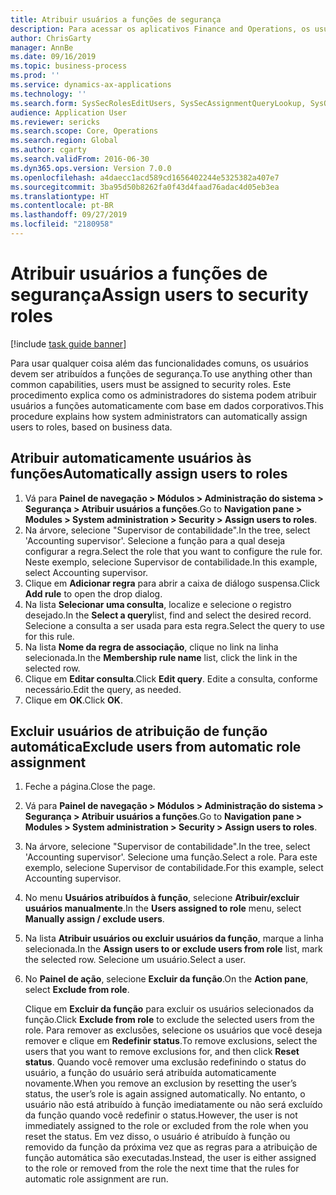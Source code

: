 ```yaml
---
title: Atribuir usuários a funções de segurança
description: Para acessar os aplicativos Finance and Operations, os usuários devem ser atribuídos a funções de segurança.
author: ChrisGarty
manager: AnnBe
ms.date: 09/16/2019
ms.topic: business-process
ms.prod: ''
ms.service: dynamics-ax-applications
ms.technology: ''
ms.search.form: SysSecRolesEditUsers, SysSecAssignmentQueryLookup, SysQueryForm, SysSecRoleExcludeUsers
audience: Application User
ms.reviewer: sericks
ms.search.scope: Core, Operations
ms.search.region: Global
ms.author: cgarty
ms.search.validFrom: 2016-06-30
ms.dyn365.ops.version: Version 7.0.0
ms.openlocfilehash: a4daecc1acd589cd1656402244e5325382a407e7
ms.sourcegitcommit: 3ba95d50b8262fa0f43d4faad76adac4d05eb3ea
ms.translationtype: HT
ms.contentlocale: pt-BR
ms.lasthandoff: 09/27/2019
ms.locfileid: "2180958"
---
```

# <a name="assign-users-to-security-roles"></a><span data-ttu-id="bec01-103">Atribuir usuários a funções de segurança</span><span class="sxs-lookup"><span data-stu-id="bec01-103">Assign users to security roles</span></span>

[!include [task guide banner](../../includes/task-guide-banner.md)]

<span data-ttu-id="bec01-104">Para usar qualquer coisa além das funcionalidades comuns, os usuários devem ser atribuídos a funções de segurança.</span><span class="sxs-lookup"><span data-stu-id="bec01-104">To use anything other than common capabilities, users must be assigned to security roles.</span></span> <span data-ttu-id="bec01-105">Este procedimento explica como os administradores do sistema podem atribuir usuários a funções automaticamente com base em dados corporativos.</span><span class="sxs-lookup"><span data-stu-id="bec01-105">This procedure explains how system administrators can automatically assign users to roles, based on business data.</span></span> 

## <a name="automatically-assign-users-to-roles"></a><span data-ttu-id="bec01-106">Atribuir automaticamente usuários às funções</span><span class="sxs-lookup"><span data-stu-id="bec01-106">Automatically assign users to roles</span></span>
1. <span data-ttu-id="bec01-107">Vá para **Painel de navegação > Módulos > Administração do sistema > Segurança > Atribuir usuários a funções**.</span><span class="sxs-lookup"><span data-stu-id="bec01-107">Go to **Navigation pane > Modules > System administration > Security > Assign users to roles**.</span></span>
2. <span data-ttu-id="bec01-108">Na árvore, selecione "Supervisor de contabilidade".</span><span class="sxs-lookup"><span data-stu-id="bec01-108">In the tree, select 'Accounting supervisor'.</span></span> <span data-ttu-id="bec01-109">Selecione a função para a qual deseja configurar a regra.</span><span class="sxs-lookup"><span data-stu-id="bec01-109">Select the role that you want to configure the rule for.</span></span> <span data-ttu-id="bec01-110">Neste exemplo, selecione Supervisor de contabilidade.</span><span class="sxs-lookup"><span data-stu-id="bec01-110">In this example, select Accounting supervisor.</span></span> 
3. <span data-ttu-id="bec01-111">Clique em **Adicionar regra** para abrir a caixa de diálogo suspensa.</span><span class="sxs-lookup"><span data-stu-id="bec01-111">Click **Add rule** to open the drop dialog.</span></span>
4. <span data-ttu-id="bec01-112">Na lista **Selecionar uma consulta**, localize e selecione o registro desejado.</span><span class="sxs-lookup"><span data-stu-id="bec01-112">In the **Select a query**list, find and select the desired record.</span></span> <span data-ttu-id="bec01-113">Selecione a consulta a ser usada para esta regra.</span><span class="sxs-lookup"><span data-stu-id="bec01-113">Select the query to use for this rule.</span></span>  
5. <span data-ttu-id="bec01-114">Na lista **Nome da regra de associação**, clique no link na linha selecionada.</span><span class="sxs-lookup"><span data-stu-id="bec01-114">In the **Membership rule name** list, click the link in the selected row.</span></span>
6. <span data-ttu-id="bec01-115">Clique em **Editar consulta**.</span><span class="sxs-lookup"><span data-stu-id="bec01-115">Click **Edit query**.</span></span> <span data-ttu-id="bec01-116">Edite a consulta, conforme necessário.</span><span class="sxs-lookup"><span data-stu-id="bec01-116">Edit the query, as needed.</span></span>  
7. <span data-ttu-id="bec01-117">Clique em **OK**.</span><span class="sxs-lookup"><span data-stu-id="bec01-117">Click **OK**.</span></span>

## <a name="exclude-users-from-automatic-role-assignment"></a><span data-ttu-id="bec01-118">Excluir usuários de atribuição de função automática</span><span class="sxs-lookup"><span data-stu-id="bec01-118">Exclude users from automatic role assignment</span></span>
1. <span data-ttu-id="bec01-119">Feche a página.</span><span class="sxs-lookup"><span data-stu-id="bec01-119">Close the page.</span></span>
2. <span data-ttu-id="bec01-120">Vá para **Painel de navegação > Módulos > Administração do sistema > Segurança > Atribuir usuários a funções**.</span><span class="sxs-lookup"><span data-stu-id="bec01-120">Go to **Navigation pane > Modules > System administration > Security > Assign users to roles**.</span></span>
3. <span data-ttu-id="bec01-121">Na árvore, selecione "Supervisor de contabilidade".</span><span class="sxs-lookup"><span data-stu-id="bec01-121">In the tree, select 'Accounting supervisor'.</span></span> <span data-ttu-id="bec01-122">Selecione uma função.</span><span class="sxs-lookup"><span data-stu-id="bec01-122">Select a role.</span></span> <span data-ttu-id="bec01-123">Para este exemplo, selecione Supervisor de contabilidade.</span><span class="sxs-lookup"><span data-stu-id="bec01-123">For this example, select Accounting supervisor.</span></span>  
4. <span data-ttu-id="bec01-124">No menu **Usuários atribuídos à função**, selecione **Atribuir/excluir usuários manualmente**.</span><span class="sxs-lookup"><span data-stu-id="bec01-124">In the **Users assigned to role** menu, select **Manually assign / exclude users**.</span></span>
5. <span data-ttu-id="bec01-125">Na lista **Atribuir usuários ou excluir usuários da função**, marque a linha selecionada.</span><span class="sxs-lookup"><span data-stu-id="bec01-125">In the **Assign users to or exclude users from role** list, mark the selected row.</span></span> <span data-ttu-id="bec01-126">Selecione um usuário.</span><span class="sxs-lookup"><span data-stu-id="bec01-126">Select a user.</span></span>  
6. <span data-ttu-id="bec01-127">No **Painel de ação**, selecione **Excluir da função**.</span><span class="sxs-lookup"><span data-stu-id="bec01-127">On the **Action pane**, select **Exclude from role**.</span></span>
    
    <span data-ttu-id="bec01-128">Clique em **Excluir da função** para excluir os usuários selecionados da função.</span><span class="sxs-lookup"><span data-stu-id="bec01-128">Click **Exclude from role** to exclude the selected users from the role.</span></span> <span data-ttu-id="bec01-129">Para remover as exclusões, selecione os usuários que você deseja remover e clique em **Redefinir status**.</span><span class="sxs-lookup"><span data-stu-id="bec01-129">To remove exclusions, select the users that you want to remove exclusions for, and then click **Reset status**.</span></span> <span data-ttu-id="bec01-130">Quando você remover uma exclusão redefinindo o status do usuário, a função do usuário será atribuída automaticamente novamente.</span><span class="sxs-lookup"><span data-stu-id="bec01-130">When you remove an exclusion by resetting the user’s status, the user’s role is again assigned automatically.</span></span> <span data-ttu-id="bec01-131">No entanto, o usuário não está atribuído à função imediatamente ou não será excluído da função quando você redefinir o status.</span><span class="sxs-lookup"><span data-stu-id="bec01-131">However, the user is not immediately assigned to the role or excluded from the role when you reset the status.</span></span> <span data-ttu-id="bec01-132">Em vez disso, o usuário é atribuído à função ou removido da função da próxima vez que as regras para a atribuição de função automática são executadas.</span><span class="sxs-lookup"><span data-stu-id="bec01-132">Instead, the user is either assigned to the role or removed from the role the next time that the rules for automatic role assignment are run.</span></span>  
